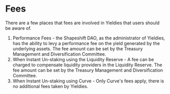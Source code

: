 # Fees

There are a few places that fees are involved in Yieldies that users should be aware of. 

1. Performance Fees - the Shapeshift DAO, as the administrator of Yieldies, has the ability to 
levy a performance fee on the yield generated by the underlying assets.  The fee amount can be set
by the Treasury Management and Diversification Committee.
2. When Instant Un-staking using the Liquidity Reserve - A fee can be charged to compensate liquidity providers in the Liquidity Reserve. The fee amount can be set
by the Treasury Management and Diversification Committee.
3. When Instant Un-staking using Curve - Only Curve's fees apply, there is no additional fees taken by Yieldies. 
